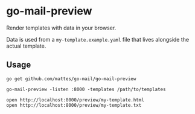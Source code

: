 # go-mail-preview

Render templates with data in your browser. 

Data is used from a `my-template.example.yaml` file that lives alongside the actual template.

## Usage

```
go get github.com/mattes/go-mail/go-mail-preview

go-mail-preview -listen :8000 -templates /path/to/templates

open http://localhost:8000/preview/my-template.html
open http://localhost:8000/preview/my-template.txt
```

